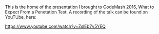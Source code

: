 This is the home of the presentation I brought to CodeMash 2016, What to Expect From a Penetation Test. A recording of the talk can be found on YouTUbe, here:

https://www.youtube.com/watch?v=ZslEb7v5YEQ

